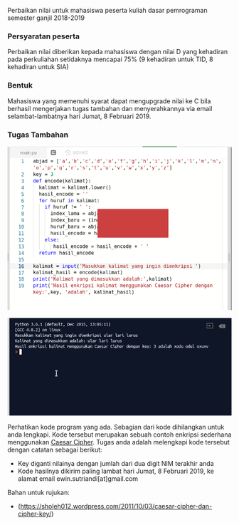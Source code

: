Perbaikan nilai untuk mahasiswa peserta kuliah dasar pemrograman semester ganjil 2018-2019
### Persyaratan peserta
Perbaikan nilai diberikan kepada mahasiswa dengan nilai D yang kehadiran pada perkuliahan setidaknya mencapai 75% (9 kehadiran untuk TID, 8 kehadiran untuk SIA)
### Bentuk 
Mahasiswa yang memenuhi syarat dapat mengupgrade nilai ke C bila berhasil mengerjakan tugas tambahan dan menyerahkannya via email selambat-lambatnya hari Jumat, 8 Februari 2019. 
### Tugas Tambahan
![Kode](caesarcipher-kode.png "kode program")

![Hasil](caesarcipher-hasil.png "contoh hasil bila dijalankan")

Perhatikan kode program yang ada. Sebagian dari kode dihilangkan untuk anda lengkapi. Kode tersebut merupakan sebuah contoh enkripsi sederhana menggunakan [Caesar Cipher](https://id.wikipedia.org/wiki/Sandi_Caesar). 
Tugas anda adalah melengkapi kode tersebut dengan catatan sebagai berikut:
* Key diganti nilainya dengan jumlah dari dua digit NIM terakhir anda
* Kode hasilnya dikirim paling lambat hari Jumat, 8 Februari 2019, ke alamat email ewin.sutriandi[at]gmail.com

Bahan untuk rujukan:
* (https://sholeh012.wordpress.com/2011/10/03/caesar-cipher-dan-cipher-key/)
 


